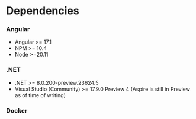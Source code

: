 # Dependencies

### Angular
- Angular >= 17.1
- NPM >= 10.4
- Node >=20.11

### .NET
- .NET >= 8.0.200-preview.23624.5
- Visual Studio (Community) >= 17.9.0 Preview 4 (Aspire is still in Preview as of time of writing)

### Docker